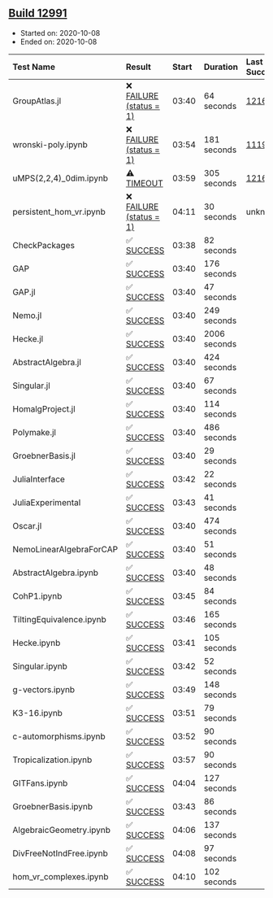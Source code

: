 ## [Build 12991](https://oscarci.mathematik.uni-kl.de/job/oscar/12991/)

* Started on: 2020-10-08
* Ended on: 2020-10-08

| Test Name    | Result | Start | Duration | Last Success | First Failure |
|:-------------|:-------|:------|:---------|:-------------|:--------------|
| GroupAtlas.jl | ❌ [FAILURE (status = 1)](https://oscarci.mathematik.uni-kl.de/job/oscar/12991/artifact/logs/build-12991/GroupAtlas.jl.log) | 03:40 | 64 seconds | [12167](https://oscarci.mathematik.uni-kl.de/job/oscar/12167/) | [12168](https://oscarci.mathematik.uni-kl.de/job/oscar/12168/) |
| wronski-poly.ipynb | ❌ [FAILURE (status = 1)](https://oscarci.mathematik.uni-kl.de/job/oscar/12991/artifact/logs/build-12991/wronski-poly.ipynb.log) | 03:54 | 181 seconds | [11192](https://oscarci.mathematik.uni-kl.de/job/oscar/11192/) | [11193](https://oscarci.mathematik.uni-kl.de/job/oscar/11193/) |
| uMPS(2,2,4)_0dim.ipynb | ⚠ [TIMEOUT](https://oscarci.mathematik.uni-kl.de/job/oscar/12991/artifact/logs/build-12991/uMPS-2-2-4-_0dim.ipynb.log) | 03:59 | 305 seconds | [12167](https://oscarci.mathematik.uni-kl.de/job/oscar/12167/) | [12168](https://oscarci.mathematik.uni-kl.de/job/oscar/12168/) |
| persistent_hom_vr.ipynb | ❌ [FAILURE (status = 1)](https://oscarci.mathematik.uni-kl.de/job/oscar/12991/artifact/logs/build-12991/persistent_hom_vr.ipynb.log) | 04:11 | 30 seconds | unknown | unknown |
| CheckPackages | ✅ [SUCCESS](https://oscarci.mathematik.uni-kl.de/job/oscar/12991/artifact/logs/build-12991/CheckPackages.log) | 03:38 | 82 seconds |  |  |
| GAP | ✅ [SUCCESS](https://oscarci.mathematik.uni-kl.de/job/oscar/12991/artifact/logs/build-12991/GAP.log) | 03:40 | 176 seconds |  |  |
| GAP.jl | ✅ [SUCCESS](https://oscarci.mathematik.uni-kl.de/job/oscar/12991/artifact/logs/build-12991/GAP.jl.log) | 03:40 | 47 seconds |  |  |
| Nemo.jl | ✅ [SUCCESS](https://oscarci.mathematik.uni-kl.de/job/oscar/12991/artifact/logs/build-12991/Nemo.jl.log) | 03:40 | 249 seconds |  |  |
| Hecke.jl | ✅ [SUCCESS](https://oscarci.mathematik.uni-kl.de/job/oscar/12991/artifact/logs/build-12991/Hecke.jl.log) | 03:40 | 2006 seconds |  |  |
| AbstractAlgebra.jl | ✅ [SUCCESS](https://oscarci.mathematik.uni-kl.de/job/oscar/12991/artifact/logs/build-12991/AbstractAlgebra.jl.log) | 03:40 | 424 seconds |  |  |
| Singular.jl | ✅ [SUCCESS](https://oscarci.mathematik.uni-kl.de/job/oscar/12991/artifact/logs/build-12991/Singular.jl.log) | 03:40 | 67 seconds |  |  |
| HomalgProject.jl | ✅ [SUCCESS](https://oscarci.mathematik.uni-kl.de/job/oscar/12991/artifact/logs/build-12991/HomalgProject.jl.log) | 03:40 | 114 seconds |  |  |
| Polymake.jl | ✅ [SUCCESS](https://oscarci.mathematik.uni-kl.de/job/oscar/12991/artifact/logs/build-12991/Polymake.jl.log) | 03:40 | 486 seconds |  |  |
| GroebnerBasis.jl | ✅ [SUCCESS](https://oscarci.mathematik.uni-kl.de/job/oscar/12991/artifact/logs/build-12991/GroebnerBasis.jl.log) | 03:40 | 29 seconds |  |  |
| JuliaInterface | ✅ [SUCCESS](https://oscarci.mathematik.uni-kl.de/job/oscar/12991/artifact/logs/build-12991/JuliaInterface.log) | 03:42 | 22 seconds |  |  |
| JuliaExperimental | ✅ [SUCCESS](https://oscarci.mathematik.uni-kl.de/job/oscar/12991/artifact/logs/build-12991/JuliaExperimental.log) | 03:43 | 41 seconds |  |  |
| Oscar.jl | ✅ [SUCCESS](https://oscarci.mathematik.uni-kl.de/job/oscar/12991/artifact/logs/build-12991/Oscar.jl.log) | 03:40 | 474 seconds |  |  |
| NemoLinearAlgebraForCAP | ✅ [SUCCESS](https://oscarci.mathematik.uni-kl.de/job/oscar/12991/artifact/logs/build-12991/NemoLinearAlgebraForCAP.log) | 03:40 | 51 seconds |  |  |
| AbstractAlgebra.ipynb | ✅ [SUCCESS](https://oscarci.mathematik.uni-kl.de/job/oscar/12991/artifact/logs/build-12991/AbstractAlgebra.ipynb.log) | 03:40 | 48 seconds |  |  |
| CohP1.ipynb | ✅ [SUCCESS](https://oscarci.mathematik.uni-kl.de/job/oscar/12991/artifact/logs/build-12991/CohP1.ipynb.log) | 03:45 | 84 seconds |  |  |
| TiltingEquivalence.ipynb | ✅ [SUCCESS](https://oscarci.mathematik.uni-kl.de/job/oscar/12991/artifact/logs/build-12991/TiltingEquivalence.ipynb.log) | 03:46 | 165 seconds |  |  |
| Hecke.ipynb | ✅ [SUCCESS](https://oscarci.mathematik.uni-kl.de/job/oscar/12991/artifact/logs/build-12991/Hecke.ipynb.log) | 03:41 | 105 seconds |  |  |
| Singular.ipynb | ✅ [SUCCESS](https://oscarci.mathematik.uni-kl.de/job/oscar/12991/artifact/logs/build-12991/Singular.ipynb.log) | 03:42 | 52 seconds |  |  |
| g-vectors.ipynb | ✅ [SUCCESS](https://oscarci.mathematik.uni-kl.de/job/oscar/12991/artifact/logs/build-12991/g-vectors.ipynb.log) | 03:49 | 148 seconds |  |  |
| K3-16.ipynb | ✅ [SUCCESS](https://oscarci.mathematik.uni-kl.de/job/oscar/12991/artifact/logs/build-12991/K3-16.ipynb.log) | 03:51 | 79 seconds |  |  |
| c-automorphisms.ipynb | ✅ [SUCCESS](https://oscarci.mathematik.uni-kl.de/job/oscar/12991/artifact/logs/build-12991/c-automorphisms.ipynb.log) | 03:52 | 90 seconds |  |  |
| Tropicalization.ipynb | ✅ [SUCCESS](https://oscarci.mathematik.uni-kl.de/job/oscar/12991/artifact/logs/build-12991/Tropicalization.ipynb.log) | 03:57 | 90 seconds |  |  |
| GITFans.ipynb | ✅ [SUCCESS](https://oscarci.mathematik.uni-kl.de/job/oscar/12991/artifact/logs/build-12991/GITFans.ipynb.log) | 04:04 | 127 seconds |  |  |
| GroebnerBasis.ipynb | ✅ [SUCCESS](https://oscarci.mathematik.uni-kl.de/job/oscar/12991/artifact/logs/build-12991/GroebnerBasis.ipynb.log) | 03:43 | 86 seconds |  |  |
| AlgebraicGeometry.ipynb | ✅ [SUCCESS](https://oscarci.mathematik.uni-kl.de/job/oscar/12991/artifact/logs/build-12991/AlgebraicGeometry.ipynb.log) | 04:06 | 137 seconds |  |  |
| DivFreeNotIndFree.ipynb | ✅ [SUCCESS](https://oscarci.mathematik.uni-kl.de/job/oscar/12991/artifact/logs/build-12991/DivFreeNotIndFree.ipynb.log) | 04:08 | 97 seconds |  |  |
| hom_vr_complexes.ipynb | ✅ [SUCCESS](https://oscarci.mathematik.uni-kl.de/job/oscar/12991/artifact/logs/build-12991/hom_vr_complexes.ipynb.log) | 04:10 | 102 seconds |  |  |
